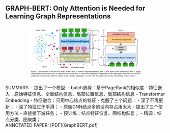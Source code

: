 ## GRAPH-BERT: Only Attention is Needed for Learning Graph Representations
<center>
<img src="GraphBert.PNG" height="70%" width="70%" />
</center>
<br>
SUMMARY:
- 提出了一个模型:
  - batch选择：基于PageRank的相似度
  - 特征嵌入：原始特征信息、全局结构信息、局部位置信息、局部结构信息
  - Transformer Embedding
  - 特征融合：只用中心结点的特征
- 克服了三个问题：
  - 深了不再更新；
  - 深了特征过于平滑；
  - 原始GNN结点多的话内存占用太大
- 提出了三个使用方法
  - 直接接下游任务；
  - 预训练：结点特征恢复、图结构恢复；
  - 精调：结点分类、图聚类；
  
<br> 
ANNOTATED PAPER: [PDF](GraphBERT.pdf)
